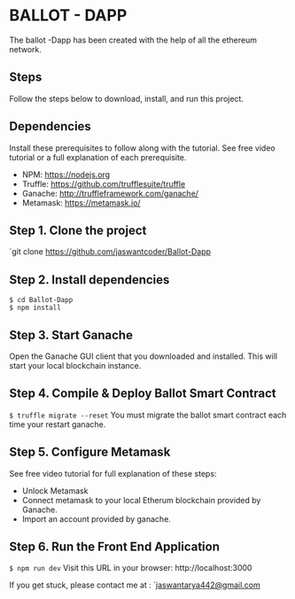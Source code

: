 
# BALLOT - DAPP 
The ballot -Dapp has been created with the help of all the ethereum network.


## Steps

Follow the steps below to download, install, and run this project.

## Dependencies
Install these prerequisites to follow along with the tutorial. See free video tutorial or a full explanation of each prerequisite.
- NPM: https://nodejs.org
- Truffle: https://github.com/trufflesuite/truffle
- Ganache: http://truffleframework.com/ganache/
- Metamask: https://metamask.io/


## Step 1. Clone the project
`git clone https://github.com/jaswantcoder/Ballot-Dapp

## Step 2. Install dependencies
```
$ cd Ballot-Dapp
$ npm install
```
## Step 3. Start Ganache
Open the Ganache GUI client that you downloaded and installed. This will start your local blockchain instance.


## Step 4. Compile & Deploy Ballot Smart Contract
`$ truffle migrate --reset`
You must migrate the ballot smart contract each time your restart ganache.

## Step 5. Configure Metamask
See free video tutorial for full explanation of these steps:
- Unlock Metamask
- Connect metamask to your local Etherum blockchain provided by Ganache.
- Import an account provided by ganache.

## Step 6. Run the Front End Application
`$ npm run dev`
Visit this URL in your browser: http://localhost:3000

If you get stuck, please contact me at : `jaswantarya442@gmail.com

